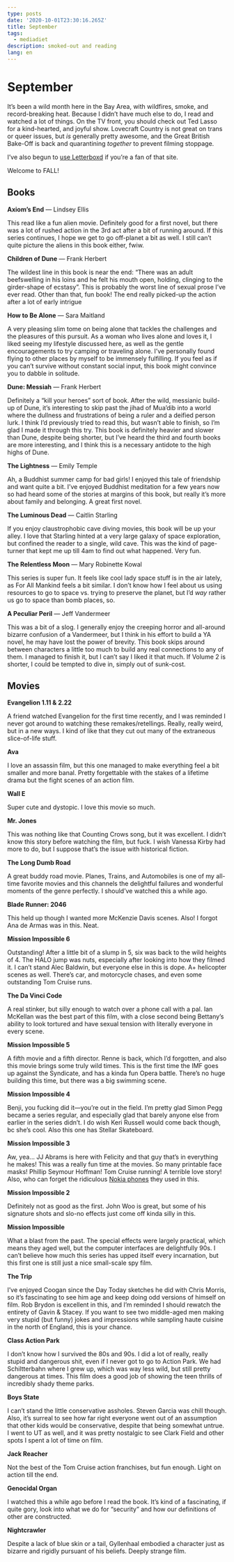 ```yaml
---
type: posts
date: '2020-10-01T23:30:16.265Z'
title: September
tags:
  - mediadiet
description: smoked-out and reading
lang: en
---
```


# September

It’s been a wild month here in the Bay Area, with wildfires, smoke, and record-breaking heat. Because I didn’t have much else to do, I read and watched a lot of things. On the TV front, you should check out Ted Lasso for a kind-hearted, and joyful show. Lovecraft Country is not great on trans or queer issues, but *is* generally pretty awesome, and the Great British Bake-Off is back and quarantining *together* to prevent filming stoppage.

I’ve also begun to [use Letterboxd](https://boxd.it/1cX0X) if you’re a fan of that site.

Welcome to FALL!


## Books

**Axiom’s End** — Lindsey Ellis

This read like a fun alien movie. Definitely good for a first novel, but there was a lot of rushed action in the 3rd act after a bit of running around. If this series continues, I hope we get to go off-planet a bit as well. I still can’t quite picture the aliens in this book either, fwiw.

**Children of Dune** — Frank Herbert

The wildest line in this book is near the end: “There was an adult beefswelling in his loins and he felt his mouth open, holding, clinging to the girder-shape of ecstasy”. This is probably the worst line of sexual prose I’ve ever read. Other than that, fun book! The end really picked-up the action after a lot of early intrigue

**How to Be Alone** — Sara Maitland

A very pleasing slim tome on being alone that tackles the challenges and the pleasures of this pursuit. As a woman who lives alone and loves it, I liked seeing my lifestyle discussed here, as well as the gentle encouragements to try camping or traveling alone. I’ve personally found flying to other places by myself to be immensely fulfilling. If you feel as if you can’t survive without constant social input, this book might convince you to dabble in solitude.

**Dune: Messiah** — Frank Herbert

Definitely a “kill your heroes” sort of book. After the wild, messianic build-up of Dune, it’s interesting to skip past the jihad of Mua’dib into a world where the dullness and frustrations of being a ruler and a deified person lurk. I think I’d previously tried to read this, but wasn’t able to finish, so I’m glad I made it through this try. This book is definitely heavier and slower than Dune, despite being shorter, but I’ve heard the third and fourth books are more interesting, and I think this is a necessary antidote to the high highs of Dune.

**The Lightness** — Emily Temple

Ah, a Buddhist summer camp for bad girls! I enjoyed this tale of friendship and want quite a bit. I’ve enjoyed Buddhist meditation for a few years now so had heard some of the stories at margins of this book, but really it’s more about family and belonging. A great first novel.

**The Luminous Dead** — Caitlin Starling

If you enjoy claustrophobic cave diving movies, this book will be up your alley. I love that Starling hinted at a very large galaxy of space exploration, but confined the reader to a single, wild cave. This was the kind of page-turner that kept me up till 4am to find out what happened. Very fun.

**The Relentless Moon** — Mary Robinette Kowal

This series is super fun. It feels like cool lady space stuff is in the air lately, as For All Mankind feels a bit similar. I don’t know how I feel about us using resources to go to space vs. trying to preserve the planet, but I’d *way* rather us go to space than bomb places, so.

**A Peculiar Peril** — Jeff Vandermeer

This was a bit of a slog. I generally enjoy the creeping horror and all-around bizarre confusion of a Vandermeer, but I think in his effort to build a YA novel, he may have lost the power of brevity. This book skips around between characters a little too much to build any real connections to any of them. I managed to finish it, but I can’t say I liked it that much. If Volume 2 is shorter, I could be tempted to dive in, simply out of sunk-cost.

## Movies

**Evangelion 1.11 & 2.22**

A friend watched Evangelion for the first time recently, and I was reminded I never got around to watching these remakes/retellings. Really, really weird, but in a new ways. I kind of like that they cut out many of the extraneous slice-of-life stuff.

**Ava**

I love an assassin film, but this one managed to make everything feel a bit smaller and more banal. Pretty forgettable with the stakes of a lifetime drama but the fight scenes of an action film.

**Wall E**

Super cute and dystopic. I love this movie so much.

**Mr. Jones**

This was nothing like that Counting Crows song, but it was excellent. I didn’t know this story before watching the film, but fuck. I wish Vanessa Kirby had more to do, but I suppose that’s the issue with historical fiction.

**The Long Dumb Road**

A great buddy road movie. Planes, Trains, and Automobiles is one of my all-time favorite movies and this channels the delightful failures and wonderful moments of the genre perfectly. I should’ve watched this a while ago.

**Blade Runner: 2046**

This held up though I wanted more McKenzie Davis scenes. Also! I forgot Ana de Armas was in this. Neat.

**Mission Impossible 6**

Outstanding! After a little bit of a slump in 5, six was back to the wild heights of 4. The HALO jump was nuts, especially after looking into how they filmed it. I can’t stand Alec Baldwin, but everyone else in this is dope. A+ helicopter scenes as well. There’s car, and motorcycle chases, and even some outstanding Tom Cruise runs.

**The Da Vinci Code**

A real stinker, but silly enough to watch over a phone call with a pal. Ian McKellan was the best part of this film, with a close second being Bettany’s ability to look tortured and have sexual tension with literally everyone in every scene.

**Mission Impossible 5**

A fifth movie and a fifth director. Renne is back, which I’d forgotten, and also this movie brings some truly wild times. This is the first time the IMF goes up against the Syndicate, and has a kinda fun Opera battle. There’s no huge building this time, but there was a big swimming scene.

**Mission Impossible 4**

Benji, you fucking did it—you’re out in the field. I’m pretty glad Simon Pegg became a series regular, and especially glad that barely anyone else from earlier in the series didn’t. I do wish Keri Russell would come back though, bc she’s cool. Also this one has Stellar Skateboard.

**Mission Impossible 3**

Aw, yea... JJ Abrams is here with Felicity and that guy that’s in everything he makes! This was a really fun time at the movies. So many printable face masks! Phillip Seymour Hoffman! Tom Cruise running! A terrible love story! Also, who can forget the ridiculous [Nokia phones](https://www.firstpost.com/tech/news-analysis/mission-impossible-3-on-nokia-n93-3549677.html) they used in this.

**Mission Impossible 2**

Definitely not as good as the first. John Woo is great, but some of his signature shots and slo-no effects just come off kinda silly in this.

**Mission Impossible**

What a blast from the past. The special effects were largely practical, which means they aged well, but the computer interfaces are delightfully 90s. I can’t believe how much this series has upped itself every incarnation, but this first one is still just a nice small-scale spy film.

**The Trip**

I’ve enjoyed Coogan since the Day Today sketches he did with Chris Morris, so it’s fascinating to see him age and keep doing odd versions of himself on film. Rob Brydon is excellent in this, and I’m reminded I should rewatch the entirety of Gavin & Stacey. If you want to see two middle-aged men making very stupid (but funny) jokes and impressions while sampling haute cuisine in the north of England, this is your chance.

**Class Action Park**

I don’t know how I survived the 80s and 90s. I did a lot of really, really stupid and dangerous shit, even if I never got to go to Action Park. We had Schiltterbahn where I grew up, which was way less wild, but still pretty dangerous at times. This film does a good job of showing the teen thrills of incredibly shady theme parks.

**Boys State**

I can’t stand the little conservative assholes. Steven Garcia was chill though. Also, it’s surreal to see how far right everyone went out of an assumption that other kids would be conservative, despite that being somewhat untrue. I went to UT as well, and it was pretty nostalgic to see Clark Field and other spots I spent a lot of time on film.

**Jack Reacher**

Not the best of the Tom Cruise action franchises, but fun enough. Light on action till the end.

**Genocidal Organ**

I watched this a while ago before I read the book. It’s kind of a fascinating, if quite gory, look into what we do for “security” and how our definitions of other are constructed.

**Nightcrawler**

Despite a lack of blue skin or a tail, Gyllenhaal embodied a character just as bizarre and rigidly pursuant of his beliefs. Deeply strange film.
